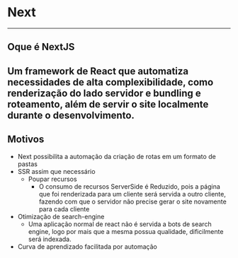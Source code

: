 # Next
---
## Oque é NextJS
Um framework de React que automatiza necessidades de alta complexibilidade, como
renderização do lado servidor e bundling e roteamento, além de servir o site
localmente durante o desenvolvimento.
---
## Motivos
- Next possibilita a automação da criação de rotas em um formato de pastas
- SSR assim que necessário
    - Poupar recursos
        - O consumo de recursos ServerSide é Reduzido, pois a página que foi
          renderizada para um cliente será servida a outro cliente, fazendo
          com que o servidor não precise gerar o site novamente para cada cliente
- Otimização de search-engine
    - Uma aplicação normal de react não é servida a bots de search engine, logo
      por mais que a mesma possua qualidade, dificilmente será indexada.
- Curva de aprendizado facilitada por automação
